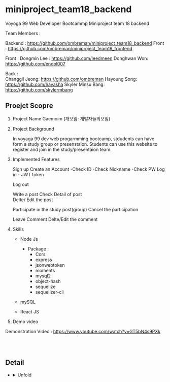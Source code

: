 # miniproject_team18_backend
Voyoga 99 Web Developer Bootcammp 
Miniproject team 18 backend


Team Members :

Backend : https://github.com/ombreman/miniproject_team18_backend
Front : https://github.com/ombreman/miniproject_team18_frontend

 Front :  Dongmin Lee  :  https://github.com/leedmeen
          Donghwan Won: https://github.com/endol007
 
 Back :   
          Changgil Jeong: https://github.com/ombreman
          Hayoung Song: https://github.com/hayasha
          Skyler Minsu Bang: https://github.com/skylermbang
          
          


## Proejct Scopre

 1. Project Name 
     Gaemoim (개모임:  개발자들의모임)

 2. Project Background

    In voyaga 99 dev web progarmming bootcamp,  stdudents can have form a study group or presenstaion. 
    Students can use this website to register and join in the study/presentaion team. 

3. Implemented Features 

    Sign up
      Create an Account
         -Check ID
         -Check Nickname
         -Check PW 
      Log in
         - JWT token

      Log out 

      Write a post 
      Check Detail of post  
      Delte/ Edit the post 

      Participate in the study post(group)
      Cancel the participation
      
      Leave Comment 
      Delte/Edit the comment
 
 
4. Skills

   - Node Js 
      - Package :  
          -  Cors 
          -  express
          -  jsonwebtoken
          -  moments
          -  mysql2
          -  object-hash
          -  sequelize
          -  sequelizer-cli
   - mySQL
      
   - React JS 

5. Demo video

 Demonstration Video : https://www.youtube.com/watch?v=GT5bN4s9PXk
 
 
 
  </details>
  <br
    
  </summary>
    <br>

## Detail
* <details>
  <summary>
   Unfold
  </summary>
    <br>


  </details>
  <br>
